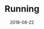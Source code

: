 ---
layout: post
title: Running
image: /public/photos/medium/running.jpeg
image-thumb: /public/photos/thumb/running.jpg
caption: 
date: 2018-08-22
tags: []
---